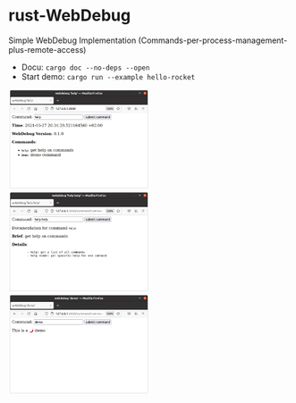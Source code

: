 # rust-WebDebug
Simple WebDebug Implementation (Commands-per-process-management-plus-remote-access)

 * Docu: `cargo doc --no-deps --open`
 * Start demo: `cargo run --example hello-rocket`

<img src="images/demo1.png" width="50%">
<img src="images/demo2.png" width="50%">
<img src="images/demo3.png" width="50%">

